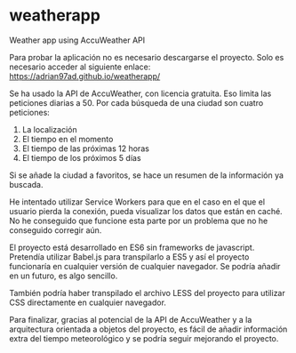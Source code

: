 # weatherapp
Weather app using AccuWeather API

Para probar la aplicación no es necesario descargarse el proyecto. Solo es necesario acceder al siguiente enlace: https://adrian97ad.github.io/weatherapp/

Se ha usado la API de AccuWeather, con licencia gratuita. Eso limita las peticiones diarias a 50. Por cada búsqueda de una ciudad son cuatro peticiones:
1. La localización
2. El tiempo en el momento
3. El tiempo de las próximas 12 horas
4. El tiempo de los próximos 5 días

Si se añade la ciudad a favoritos, se hace un resumen de la información ya buscada.

He intentado utilizar Service Workers para que en el caso en el que el usuario pierda la conexión, pueda visualizar los datos que están en caché.
No he conseguido que funcione esta parte por un problema que no he conseguido corregir aún.

El proyecto está desarrollado en ES6 sin frameworks de javascript. Pretendía utilizar Babel.js para transpilarlo a ES5 y así el proyecto funcionaría en cualquier versión de cualquier navegador.
Se podría añadir en un futuro, es algo sencillo.

También podría haber transpilado el archivo LESS del proyecto para utilizar CSS directamente en cualquier navegador.

Para finalizar, gracias al potencial de la API de AccuWeather y a la arquitectura orientada a objetos del proyecto, es fácil de añadir información extra del tiempo meteorológico y se podría seguir mejorando el proyecto.
